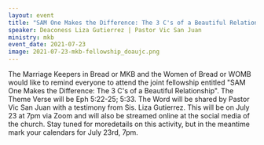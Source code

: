 ```yaml
---
layout: event
title: "SAM One Makes the Difference: The 3 C's of a Beautiful Relationship"
speaker: Deaconess Liza Gutierrez | Pastor Vic San Juan
ministry: mkb
event_date: 2021-07-23
image: 2021-07-23-mkb-fellowship_doaujc.png
---
```


The Marriage Keepers in Bread or MKB and the Women of Bread or WOMB would like to remind everyone to attend the joint fellowship entitled "SAM One Makes the Difference: The 3 C's of a Beautiful Relationship". The Theme Verse will be Eph 5:22-25; 5:33. The Word will be shared by Pastor Vic San Juan with a testimony from Sis. Liza Gutierrez. This will be on July 23 at 7pm via Zoom and will also be streamed online at the social media of the church. Stay tuned for moredetails on this activity, but in the meantime mark your calendars for July 23rd, 7pm.